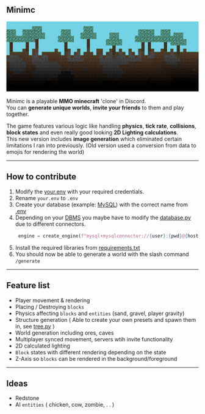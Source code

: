 ## Minimc
![Test Image 3](Assets/banner.png)

Minimc is a playable **MMO minecraft** 'clone' in Discord.
<br>You can **generate unique worlds**, **invite your friends** to them and play together.

The game features various logic like handling **physics**, **tick rate**, **collisions**, **block states** and even really good looking **2D Lighting calculations**.
<br>This new version includes **image generation** which eliminated certain limitations I ran into previously. (Old version used a conversion from data to emojis for rendering the world)
- - - - -
## How to contribute
1. Modify the [your.env](your.env) with your required credentials. 
2. Rename `your.env` to `.env`
3. Create your database (example: [MySQL](https://www.mysql.com/de/)) with the correct name from [.env](your.env)
4. Depending on your [DBMS](https://www.ibm.com/docs/en/zos-basic-skills?topic=zos-what-is-database-management-system) you maybe have to modify the [database.py](database.py) due to different connectors.
   ```py
    engine = create_engine(f"mysql+mysqlconnector://{user}:{pwd}@{host}/{database}")
    ```
5. Install the required libraries from [requirements.txt](requirements.txt)
6. You should now be able to generate a world with the slash command `/generate`
- - - - -
## Feature list
- Player movement & rendering
- Placing / Destroying `blocks`
- Physics affecting `blocks` and `entities` (sand, gravel, player gravity)
- Structure generation ( Able to create your own presets and spawn them in, see [tree.py](tree.py) )
- World generation including ores, caves
- Multiplayer synced movement, servers wtih invite functionality
- 2D calculated lighting
- `Block` states with different rendering depending on the state
- Z-Axis so `blocks` can be rendered in the background/foreground
- - - - -
## Ideas
- Redstone
- AI `entities` ( chicken, cow, zombie, . . )